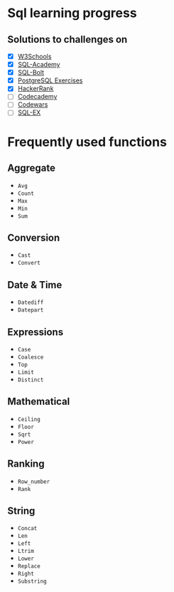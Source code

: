 # Sql learning progress

## Solutions to challenges on
- [x] [W3Schools](https://www.w3schools.com/sql/default.asp)
- [x] [SQL-Academy](https://sql-academy.org/en)
- [x] [SQL-Bolt](https://sqlbolt.com/)
- [x] [PostgreSQL Exercises](https://www.pgexercises.com/)
- [x] [HackerRank](https://www.hackerrank.com/domains/sql)
- [ ] [Codecademy](https://www.codecademy.com/catalog/language/sql)
- [ ] [Codewars](https://www.codewars.com/dashboard)
- [ ] [SQL-EX](https://sql-ex.ru/?Lang=1)

# Frequently used functions 
## Aggregate
* ```Avg```
* ```Count```
* ```Max```
* ```Min```
* ```Sum```

## Conversion
* ```Cast```
* ```Convert```

## Date & Time
* ```Datediff```
* ```Datepart```

## Expressions
* ```Case```
* ```Coalesce```
* ```Top```
* ```Limit```
* ```Distinct```

## Mathematical
* ```Ceiling```
* ```Floor```
* ```Sqrt```
* ```Power```

## Ranking
* ```Row_number```
* ```Rank```

## String 
* ```Concat```
* ```Len```
* ```Left```
* ```Ltrim```
* ```Lower```
* ```Replace```
* ```Right```
* ```Substring```